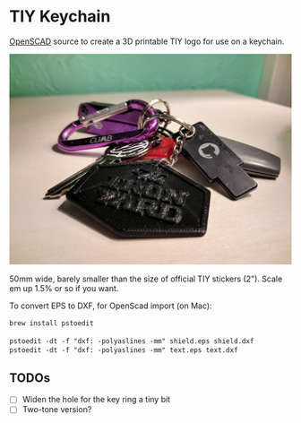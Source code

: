 # TIY Keychain

[OpenSCAD](http://www.openscad.org) source to create a 3D printable TIY logo for use on a keychain.

![Photo of TIY Keychain](assets/keychain.jpg)

50mm wide, barely smaller than the size of official TIY stickers (2"). Scale em up 1.5% or so if you want.

To convert EPS to DXF, for OpenScad import (on Mac):

    brew install pstoedit

    pstoedit -dt -f "dxf: -polyaslines -mm" shield.eps shield.dxf
    pstoedit -dt -f "dxf: -polyaslines -mm" text.eps text.dxf

## TODOs

- [ ] Widen the hole for the key ring a tiny bit
- [ ] Two-tone version?
